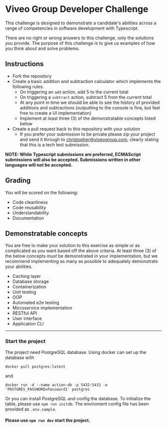# Viveo Group Developer Challenge

This challenge is designed to demonstrate a candidate's abilities across a range of competencies in software development with Typescript.

There are no right or wrong answers to this challenge, only the solutions _you_ provide. The purpose of this challenge is to give us examples of how you think about and solve problems.

## Instructions

- Fork the repository
- Create a basic addition and subtraction calculator which implements the following rules:
  - On triggering an `add` action, add 5 to the current total
  - On triggering a `subtract` action, subtract 5 from the current total
  - At any point in time we should be able to see the history of provided additions and subtractions (outputting to the console is fine, but feel free to create a UI implementation)
  - Implement at least three (3) of the demonstratable concepts listed below
- Create a pull request back to this repository with your solution
  - If you prefer your submission to be private please zip your project and send it through to [christopher@viveogroup.com](mailto:christopher@viveogroup.com), clearly stating that this is a tech test submission.

**NOTE: While Typescript submissions are preferred, ECMAScript submissions will also be accepted. Submissions written in other languages will not be accepted.**

## Grading

You will be scored on the following:

- Code cleanliness
- Code reusability
- Understandability
- Documentation

## Demonstratable concepts

You are free to make your solution to this exercise as simple or as complicated as you want based off the above criteria. At least three (3) of the below concepts _must_ be demonstrated in your implementation, but we recommend implementing as many as possible to adequately demonstrate your abilities.

- Caching layer
- Database storage
- Containerization
- Unit testing
- OOP
- Automated e2e testing
- Microservice implementation
- RESTful API
- User interface
- Application CLI

---

### Start the project

The project need PostgreSQL database. Using docker can set up the database with

```
docker pull postgres:latest
```

and

```
docker run -d --name action-db -p 5432:5432 -e 'POSTGRES_PASSWORD=Password1' postgres
```

Or you can install PostgreSQL and config the database.
To initialize the table, please use `npm run initdb`.
The enviroment config file has been provided as `.env.sample`.

#### Please use `npm run dev` start the project.
